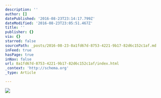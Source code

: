 ```yaml
---
description: ''
author: []
datePublished: '2016-08-23T23:14:17.799Z'
dateModified: '2016-08-23T23:05:51.467Z'
title: ''
publisher: {}
via: {}
starred: false
sourcePath: _posts/2016-08-23-8a1fd67d-8753-4221-9b17-82d6c152c1af.md
inFeed: true
hasPage: true
inNav: false
url: 8a1fd67d-8753-4221-9b17-82d6c152c1af/index.html
_context: 'http://schema.org'
_type: Article

---
```

![](https://the-grid-user-content.s3-us-west-2.amazonaws.com/f6532f20-43da-49c3-850f-aafb100324eb.jpg)